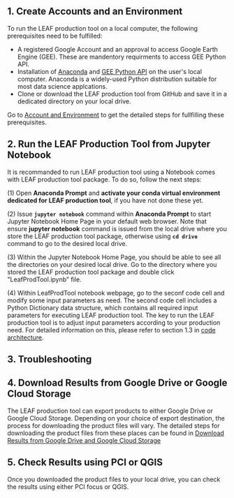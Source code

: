 ## 1. Create Accounts and an Environment

To run the LEAF production tool on a local computer, the following prerequisites need to be fulfilled:

*  A registered Google Account and an approval to access Google Earth Engine (GEE). These are mandentory requirments to access GEE Python API.
*  Installation of [Anaconda](https://www.anaconda.com/) and [GEE Python API](https://developers.google.com/earth-engine/tutorials/community/intro-to-python-api-guiattard) on the user's local computer. Anaconda is a widely-used Python distribution suitable for most data science applcations.
* Clone or download the LEAF production tool from GitHub and save it in a dedicated directory on your local drive. 

Go to [Account and Environment](/docs/prepare_environment.md) to get the detailed steps for fullfilling these prerequisites.

## 2. Run the LEAF Production Tool from Jupyter Notebook
 
It is recommanded to run LEAF production tool using a Notebook comes with LEAF production tool package. To do so, follow the next steps:

(1) Open **Anaconda Prompt** and **activate your conda virtual environment dedicated for LEAF production tool**, if you have not done these yet. 

(2) Issue **`jupyter notebook`** command within **Anaconda Prompt** to start Jupyter Notebook Home Page in your default web browser. Note that ensure **jupyter notebook** command is issued from the local drive where you store the LEAF production tool package, otherwise using **`cd drive`** command to go to the desired local drive.

(3) Within the Jupyter Notebook Home Page, you should be able to see all the directories on your desired local drive. Go to the directory where you stored the LEAF production tool package and double click "LeafProdTool.ipynb" file.

(4) Within LeafProdTool notebook webpage, go to the seconf code cell and modify some input parameters as need. The second code cell includes a Python Dictionary data structure, which contains all required input parameters for executing LEAF production tool. The key to run the LEAF production tool is to adjust input parameters according to your production need. For detailed information on this, please refer to section 1.3 in [code architecture](/docs/code_architecture.md).

## 3. Troubleshooting 

## 4. Download Results from Google Drive or Google Cloud Storage
 
The LEAF production tool can export products to either Google Drive or Google Cloud Storage. Depending on your choice of export destination, the process for downloading the product files will vary. The detailed steps for downloading the product files from these places can be found in [Download Results from Google Drive and Google Cloud Storage](/docs/download_products.md)   

## 5. Check Results using PCI or QGIS
 
Once you downloaded the product files to your local drive, you can check the results using either PCI focus or QGIS.

